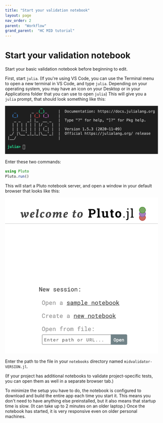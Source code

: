 ```yaml
---
title: "Start your validation notebook"
layout: page
nav_order: 2
parent:  "Workflow"
grand_parent:  "HC MID tutorial"
---
```



# Start your validation notebook

Start your basic validation notebook before beginning to edit.

First, start `julia`. (If you're using VS Code, you can use the Terminal menu to open a new terminal in VS Code, and type `julia`.  Depending on your operating system, you may have an icon on your Desktop or in your Applications folder that you can use to open `julia`) This will give you a `julia` prompt, that should look something like this:


![julia](../imgs/julia-prompt.png)

Enter these two commands:

```julia
using Pluto
Pluto.run()
```

This will start a Pluto notebook server, and open a window in your default browser that looks like this:


![pluto](../imgs/pluto.png)


Enter the path to the file in your `notebooks` directory named `midvalidator-VERSION.jl`.

(If your project has additional notebooks to validate project-specific tests, you can open them as well in a separate browser tab.)

To minimize the setup you have to do, the notebook is configured to download and build the entire app each time you start it. This means you don't need to have anything else preinstalled, but it also means that startup time is slow. (It can take up to 2 minutes on an older laptop.) Once the notebook has started, it is very responsive even on older personal machines.

